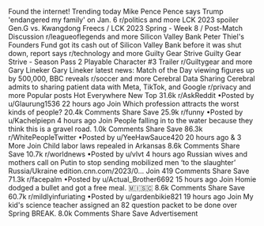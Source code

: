 Found the internet!
Trending today
Mike Pence
Pence says Trump 'endangered my family' on Jan. 6
r/politics and more
LCK 2023
spoiler
Gen.G vs. Kwangdong Freecs / LCK 2023 Spring - Week 8 / Post-Match Discussion
r/leagueoflegends and more
Silicon Valley Bank
Peter Thiel's Founders Fund got its cash out of Silicon Valley Bank before it was shut down, report says
r/technology and more
Guilty Gear Strive
Guilty Gear Strive - Season Pass 2 Playable Character #3 Trailer
r/Guiltygear and more
Gary Lineker
Gary Lineker latest news: Match of the Day viewing figures up by 500,000, BBC reveals
r/soccer and more
Cerebral Data Sharing
Cerebral admits to sharing patient data with Meta, TikTok, and Google
r/privacy and more
Popular posts
Hot
Everywhere
New
Top
31.6k
r/AskReddit
•Posted by
u/Glaurung1536
22 hours ago
Join
Which profession attracts the worst kinds of people?
20.4k Comments
Share
Save
25.9k
r/funny
•Posted by
u/Kachelpiepn
4 hours ago
Join
People falling in to the water because they think this is a gravel road.
1.0k Comments
Share
Save
86.3k
r/WhitePeopleTwitter
•Posted by
u/YeeHawSauce420
20 hours ago
& 3 More
Join
Child labor laws repealed in Arkansas
8.6k Comments
Share
Save
10.7k
r/worldnews
•Posted by
u/vlvt
4 hours ago
Russian wives and mothers call on Putin to stop sending mobilized men ‘to the slaughter’
Russia/Ukraine
edition.cnn.com/2023/0...
Join
419 Comments
Share
Save
71.3k
r/facepalm
•Posted by
u/Actual_Brother6692
15 hours ago
Join
Homie dodged a bullet and got a free meal.
 🇲​🇮​🇸​🇨​
8.6k Comments
Share
Save
60.7k
r/mildlyinfuriating
•Posted by
u/gardenbikie821
19 hours ago
Join
My kid's science teacher assigned an 82 question packet to be done over Spring BREAK.
8.0k Comments
Share
Save
Advertisement